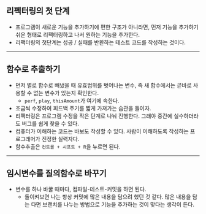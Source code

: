 ## 리펙터링의 첫 단계
- 프로그램이 새로운 기능을 추가하기에 편한 구조가 아니라면, 먼저 기능을 추가하기 쉬운 형태로 리팩터링하고 나서 원하는 기능을 추가한다.
- 리팩터링의 첫단계는 성공 / 실패를 반환하는 테스트 코드를 작성하는 것이다.

---

## 함수로 추출하기
- 먼저 별로 함수로 빼냈을 때 유효범위를 벗어나는 변수, 즉 새 함수에서는 곧바로 사용할 수 없는 변수가 있는지 확인한다.
  - `perf`, `play`, `thisAmount`가 여기에 속한다.
- 조금씩 수정하여 피드백 주기를 짧게 가져가는 습관을 들이자.
- 리팩터링은 프로그램 수정을 작은 단계로 나눠 진행한다. 그래야 중간에 실수하더라도 버그를 쉽게 찾을 수 있다.
- 컴퓨터가 이해하는 코드는 바보도 작성할 수 있다. 사람이 이해하도록 작성하는 프로그래머가 진정한 실력자다.
- 함수추출은 `컨트롤 + 시프트 + R`을 누르면 된다.

---

## 임시변수를 질의함수로 바꾸기
- 변수를 하나 바꿀 때마다, 컴파일-테스트-커밋을 하면 된다.
  - 돌이켜보면 나는 항상 커밋에 많은 내용을 담으려 했던 것 같다. 많은 내용을 담는 다면 브랜치를 나누는 방법으로 기능을 추가하는 것이 맞다는 생각이 든다.